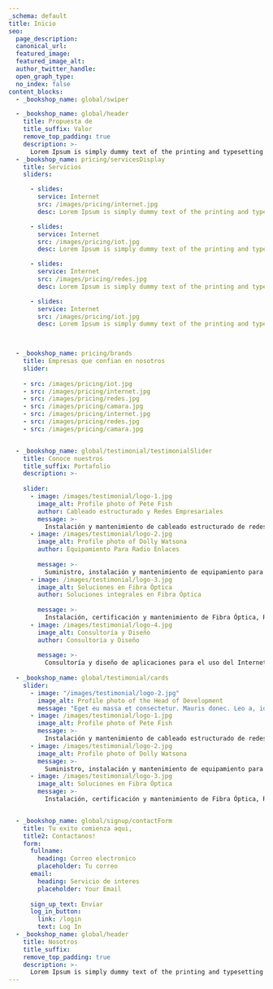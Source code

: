 ```yaml
---
_schema: default
title: Inicio
seo:
  page_description:
  canonical_url:
  featured_image:
  featured_image_alt:
  author_twitter_handle:
  open_graph_type:
  no_index: false
content_blocks:
  - _bookshop_name: global/swiper

  - _bookshop_name: global/header
    title: Propuesta de 
    title_suffix: Valor
    remove_top_padding: true
    description: >-
      Lorem Ipsum is simply dummy text of the printing and typesetting industry. Lorem Ipsum has been the industry's standard dummy text ever since the 1500s, when an unknown printer took a galley of type and scrambled it to make a type specimen book. It has survived not only five centuries, but also the leap into electronic typesetting, remaining essentially unchanged.  
  - _bookshop_name: pricing/servicesDisplay
    title: Servicios    
    sliders:

      - slides:
        service: Internet
        src: /images/pricing/internet.jpg
        desc: Lorem Ipsum is simply dummy text of the printing and typesetting industry. Lorem Ipsum has been the industry's standard dummy text ever since the 1500s, when an unknown printer took a galley of type and scrambled it to make a type specimen book.1

      - slides:
        service: Internet
        src: /images/pricing/iot.jpg  
        desc: Lorem Ipsum is simply dummy text of the printing and typesetting industry. Lorem Ipsum has been the industry's standard dummy text ever since the 1500s, when an unknown printer took a galley of type and scrambled it to make a type specimen book.2        

      - slides:
        service: Internet
        src: /images/pricing/redes.jpg
        desc: Lorem Ipsum is simply dummy text of the printing and typesetting industry. Lorem Ipsum has been the industry's standard dummy text ever since the 1500s, when an unknown printer took a galley of type and scrambled it to make a type specimen book.1

      - slides:
        service: Internet
        src: /images/pricing/iot.jpg  
        desc: Lorem Ipsum is simply dummy text of the printing and typesetting industry. Lorem Ipsum has been the industry's standard dummy text ever since the 1500s, when an unknown printer took a galley of type and scrambled it to make a type specimen book.2  


      
  - _bookshop_name: pricing/brands
    title: Empresas que confian en nosotros   
    slider:
  
    - src: /images/pricing/iot.jpg  
    - src: /images/pricing/internet.jpg
    - src: /images/pricing/redes.jpg
    - src: /images/pricing/camara.jpg
    - src: /images/pricing/internet.jpg 
    - src: /images/pricing/redes.jpg
    - src: /images/pricing/camara.jpg


  - _bookshop_name: global/testimonial/testimonialSlider
    title: Conoce nuestros 
    title_suffix: Portafolio
    description: >-
      
    slider:
      - image: /images/testimonial/logo-1.jpg
        image_alt: Profile photo of Pete Fish
        author: Cableado estructurado y Redes Empresariales
        message: >-
          Instalación y mantenimiento de cableado estructurado de redes de telecomunicaciones y de redes empresariales. Instalación y gestión de zonas Wi-fi.
      - image: /images/testimonial/logo-2.jpg
        image_alt: Profile photo of Dolly Watsona
        author: Equipamiento Para Radio Enlaces
        
        message: >-
          Suministro, instalación y mantenimiento de equipamiento para el radio enlace PtP y PtMP aplicado tanto a proyectos corporativos, como gubernamentales.
      - image: /images/testimonial/logo-3.jpg
        image_alt: Soluciones en Fibra Óptica
        author: Soluciones integrales en Fibra Óptica
         
        message: >-
          Instalación, certificación y mantenimiento de Fibra Óptica, Red Óptica Pasiva con Capacidad de Gigabit y Red de Actividad en Nodo (GPON/AON)
      - image: /images/testimonial/logo-4.jpg
        image_alt: Consultoría y Diseño
        author: Consultoría y Diseño
         
        message: >-
          Consultoría y diseño de aplicaciones para el uso del Internet de las cosas en proyectos de domótica e inmótica, ahorro energético, seguridad y accesibilidad para casas Inteligentes.
 
  - _bookshop_name: global/testimonial/cards
    slider:
      - image: "/images/testimonial/logo-2.jpg"
        image_alt: Profile photo of the Head of Development
        message: "Eget eu massa et consectetur. Mauris donec. Leo a, id sed duis proin sodales. Turpis viverra diam porttitor mattis morbi ac amet."
      - image: /images/testimonial/logo-1.jpg
        image_alt: Profile photo of Pete Fish
        message: >-
          Instalación y mantenimiento de cableado estructurado de redes de telecomunicaciones y de redes empresariales. Instalación y gestión de zonas Wi-fi.
      - image: /images/testimonial/logo-2.jpg
        image_alt: Profile photo of Dolly Watsona        
        message: >-
          Suministro, instalación y mantenimiento de equipamiento para el radio enlace PtP y PtMP aplicado tanto a proyectos corporativos, como gubernamentales.
      - image: /images/testimonial/logo-3.jpg
        image_alt: Soluciones en Fibra Óptica         
        message: >-
          Instalación, certificación y mantenimiento de Fibra Óptica, Red Óptica Pasiva con Capacidad de Gigabit y Red de Actividad en Nodo (GPON/AON)


  - _bookshop_name: global/signup/contactForm
    title: Tu exito comienza aqui,
    title2: Contactanos!
    form:
      fullname:
        heading: Correo electronico
        placeholder: Tu correo
      email:
        heading: Servicio de interes
        placeholder: Your Email
      
      sign_up_text: Enviar
      log_in_button:
        link: /login
        text: Log In
  - _bookshop_name: global/header
    title: Nosotros
    title_suffix: 
    remove_top_padding: true
    description: >-
      Lorem Ipsum is simply dummy text of the printing and typesetting industry. Lorem Ipsum has been the industry's standard dummy text ever since the 1500s, when an unknown printer took a galley of type and scrambled it to make a type specimen book. It has survived not only five centuries, but also the leap into electronic typesetting, remaining essentially unchanged. 
---
```

